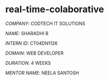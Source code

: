 # real-time-colaborative

*COMPANY*: CODTECH IT SOLUTIONS

*NAME*: SHARADHI B

*INTERN ID*: CT04DN1126

*DOMAIN*: WEB DEVELOPER  

*DURATION*: 4 WEEKS

*MENTOR NAME*: NEELA SANTOSH
